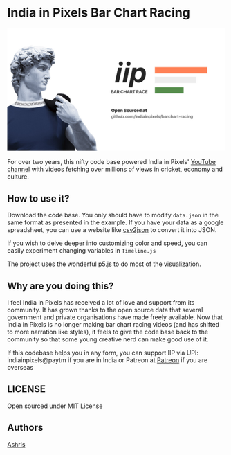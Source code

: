 # India in Pixels Bar Chart Racing

![cover](./cover.jpg)

For over two years, this nifty code base powered India in Pixels' [YouTube channel](https://youtube.com/indiainpixels) with videos fetching over millions of views in cricket, economy and culture.

## How to use it?

Download the code base. You only should have to modify `data.json` in the same format as presented in the example. If you have your data as a google spreadsheet, you can use a website like [csv2json](https://csvjson.com/) to convert it into JSON.

If you wish to delve deeper into customizing color and speed, you can easily experiment changing variables in `Timeline.js`

The project uses the wonderful [p5.js](https://p5js.org/) to do most of the visualization.

## Why are you doing this?

I feel India in Pixels has received a lot of love and support from its community. It has grown thanks to the open source data that several government and private organisations have made freely available. Now that India in Pixels is no longer making bar chart racing videos (and has shifted to more narration like styles), it feels to give the code base back to the community so that some young creative nerd can make good use of it.

If this codebase helps you in any form, you can support IIP via UPI: indiainpixels@paytm if you are in India or Patreon at [Patreon](patreon.com/indiainpixels) if you are overseas

## LICENSE

Open sourced under MIT License

## Authors

[Ashris](https://iashris.com)
